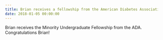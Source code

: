 ```yaml
---
title: Brian receives a fellowship from the American Diabetes Association
date: 2018-01-05 00:00:00
---
```


Brian receives the Minority Undergraduate Fellowship from the ADA.  Congratulations Brian!